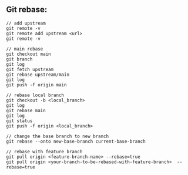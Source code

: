## Git rebase:

    // add upstream
    git remote -v
    git remote add upstream <url>
    git remote -v

    // main rebase
    git checkout main
    git branch
    git log
    git fetch upstream
    git rebase upstream/main
    git log
    git push -f origin main

    // rebase local branch
    git checkout -b <local_branch>
    git log
    git rebase main
    git log
    git status
    git push -f origin <local_branch>

    // change the base branch to new branch
    git rebase --onto new-base-branch current-base-branch

    // rebase with feature branch
    git pull origin <feature-branch-name> --rebase=true
    git pull origin <your-branch-to-be-rebased-with-feature-branch>  --rebase=true

